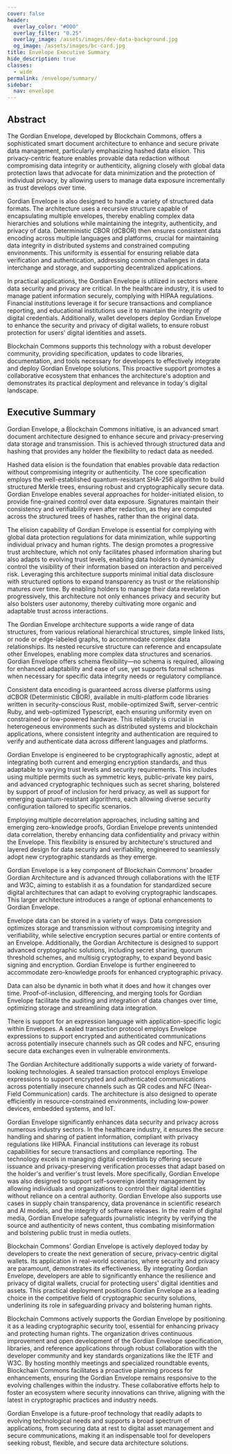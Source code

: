 ```yaml
---
cover: false
header:
  overlay_color: "#000"
  overlay_filter: "0.25"
  overlay_image: /assets/images/dev-data-background.jpg
  og_image: /assets/images/bc-card.jpg
title: Envelope Executive Summary
hide_description: true
classes:
  - wide
permalink: /envelope/summary/
sidebar:
  nav: envelope
---
```


## Abstract

The Gordian Envelope, developed by Blockchain Commons, offers a sophisticated smart document architecture to enhance and secure private data management, particularly emphasizing hashed data elision. This privacy-centric feature enables provable data redaction without compromising data integrity or authenticity, aligning closely with global data protection laws that advocate for data minimization and the protection of individual privacy, by allowing users to manage data exposure incrementally as trust develops over time.

Gordian Envelope is also designed to handle a variety of structured data formats. The architecture uses a recursive structure capable of encapsulating multiple envelopes, thereby enabling complex data hierarchies and solutions while maintaining the integrity, authenticity, and privacy of data. Deterministic CBOR (dCBOR) then ensures consistent data encoding across multiple languages and platforms, crucial for maintaining data integrity in distributed systems and constrained computing environments. This uniformity is essential for ensuring reliable data verification and authentication, addressing common challenges in data interchange and storage, and supporting decentralized applications.

In practical applications, the Gordian Envelope is utilized in sectors where data security and privacy are critical. In the healthcare industry, it is used to manage patient information securely, complying with HIPAA regulations. Financial institutions leverage it for secure transactions and compliance reporting, and educational institutions use it to maintain the integrity of digital credentials. Additionally, wallet developers deploy Gordian Envelope to enhance the security and privacy of digital wallets, to ensure robust protection for users' digital identities and assets.

Blockchain Commons supports this technology with a robust developer community, providing specification, updates to code libraries, documentation, and tools necessary for developers to effectively integrate and deploy Gordian Envelope solutions. This proactive support promotes a collaborative ecosystem that enhances the architecture's adoption and demonstrates its practical deployment and relevance in today's digital landscape.

## Executive Summary

Gordian Envelope, a Blockchain Commons initiative, is an advanced smart document architecture designed to enhance secure and privacy-preserving data storage and transmission. This is achieved through structured data and hashing that provides any holder the flexibility to redact data as needed.

Hashed data elision is the foundation that enables provable data redaction without compromising integrity or authenticity. The core specification employs the well-established quantum-resistant SHA-256 algorithm to build structured Merkle trees, ensuring robust and cryptographically secure data. Gordian Envelope enables several approaches for holder-initiated elision, to provide fine-grained control over data exposure. Signatures maintain their consistency and verifiability even after redaction, as they are computed across the structured trees of hashes, rather than the original data.

The elision capability of Gordian Envelope is essential for complying with global data protection regulations for data minimization, while supporting individual privacy and human rights. The design promotes a progressive trust architecture, which not only facilitates phased information sharing but also adapts to evolving trust levels, enabling data holders to dynamically control the visibility of their information based on interaction and perceived risk. Leveraging this architecture supports minimal initial data disclosure with structured options to expand transparency as trust or the relationship matures over time. By enabling holders to manage their data revelation progressively, this architecture not only enhances privacy and security but also bolsters user autonomy, thereby cultivating more organic and adaptable trust across interactions.

The Gordian Envelope architecture supports a wide range of data structures, from various relational hierarchical structures, simple linked lists, or node or edge-labeled graphs, to accommodate complex data relationships. Its nested recursive structure can reference and encapsulate other Envelopes, enabling more complex data structures and scenarios. Gordian Envelope offers schema flexibility—no schema is required, allowing for enhanced adaptability and ease of use, yet supports formal schemas when necessary for specific data integrity needs or regulatory compliance.

Consistent data encoding is guaranteed across diverse platforms using dCBOR (Deterministic CBOR), available in multi-platform code libraries written in security-conscious Rust, mobile-optimized Swift, server-centric Ruby, and web-optimized Typescript, each ensuring uniformity even on constrained or low-powered hardware. This reliability is crucial in heterogeneous environments such as distributed systems and blockchain applications, where consistent integrity and authentication are required to verify and authenticate data across different languages and platforms.

Gordian Envelope is engineered to be cryptographically agnostic, adept at integrating both current and emerging encryption standards, and thus adaptable to varying trust levels and security requirements. This includes using multiple permits such as symmetric keys, public-private key pairs, and advanced cryptographic techniques such as secret sharing, bolstered by support of proof of inclusion for herd privacy, as well as support for emerging quantum-resistant algorithms, each allowing diverse security configuration tailored to specific scenarios.

Employing multiple decorrelation approaches, including salting and emerging zero-knowledge proofs, Gordian Envelope prevents unintended data correlation, thereby enhancing data confidentiality and privacy within the Envelope. This flexibility is ensured by architecture's structured and layered design for data security and verifiability, engineered to seamlessly adopt new cryptographic standards as they emerge.

Gordian Envelope is a key component of Blockchain Commons' broader Gordian Architecture and is advanced through collaborations with the IETF and W3C, aiming to establish it as a foundation for standardized secure digital architectures that can adapt to evolving cryptographic landscapes. This larger architecture introduces a range of optional enhancements to Gordian Envelope.

Envelope data can be stored in a variety of ways. Data compression optimizes storage and transmission without compromising integrity and verifiability, while selective encryption secures partial or entire contents of an Envelope. Additionally, the Gordian Architecture is designed to support advanced cryptographic solutions, including secret sharing, quorum threshold schemes, and multisig cryptography, to expand beyond basic signing and encryption. Gordian Envelope is further engineered to accommodate zero-knowledge proofs for enhanced cryptographic privacy.

Data can also be dynamic in both what it does and how it changes over time. Proof-of-inclusion, differencing, and merging tools for Gordian Envelope facilitate the auditing and integration of data changes over time, optimizing storage and streamlining data integration.

There is support for an expression language with application-specific logic within Envelopes. A sealed transaction protocol employs Envelope expressions to support encrypted and authenticated communications across potentially insecure channels such as QR codes and NFC, ensuring secure data exchanges even in vulnerable environments.

The Gordian Architecture additionally supports a wide variety of forward-looking technologies. A sealed transaction protocol employs Envelope expressions to support encrypted and authenticated communications across potentially insecure channels such as QR codes and NFC (Near-Field Communication) cards. The architecture is also designed to operate efficiently in resource-constrained environments, including low-power devices, embedded systems, and IoT.

Gordian Envelope significantly enhances data security and privacy across numerous industry sectors. In the healthcare industry, it ensures the secure handling and sharing of patient information, compliant with privacy regulations like HIPAA. Financial institutions can leverage its robust capabilities for secure transactions and compliance reporting. The technology excels in managing digital credentials by offering secure issuance and privacy-preserving verification processes that adapt based on the holder's and verifier's trust levels. More specifically, Gordian Envelope was also designed to support self-sovereign identity management by allowing individuals and organizations to control their digital identities without reliance on a central authority. Gordian Envelope also supports use cases in supply chain transparency, data provenance in scientific research and AI models, and the integrity of software releases. In the realm of digital media, Gordian Envelope safeguards journalistic integrity by verifying the source and authenticity of news content, thus combating misinformation and bolstering public trust in media outlets.

Blockchain Commons' Gordian Envelope is actively deployed today by developers to create the next generation of secure, privacy-centric digital wallets. Its application in real-world scenarios, where security and privacy are paramount, demonstrates its effectiveness. By integrating Gordian Envelope, developers are able to significantly enhance the resilience and privacy of digital wallets, crucial for protecting users' digital identities and assets. This practical deployment positions Gordian Envelope as a leading choice in the competitive field of cryptographic security solutions, underlining its role in safeguarding privacy and bolstering human rights.

Blockchain Commons actively supports the Gordian Envelope by positioning it as a leading cryptographic security tool, essential for enhancing privacy and protecting human rights. The organization drives continuous improvement and open development of the Gordian Envelope specification, libraries, and reference applications through robust collaboration with the developer community and key standards organizations like the IETF and W3C. By hosting monthly meetings and specialized roundtable events, Blockchain Commons facilitates a proactive planning process for enhancements, ensuring the Gordian Envelope remains responsive to the evolving challenges within the industry. These collaborative efforts help to foster an ecosystem where security innovations can thrive, aligning with the latest in cryptographic practices and industry needs.

Gordian Envelope is a future-proof technology that readily adapts to evolving technological needs and supports a broad spectrum of applications, from securing data at rest to digital asset management and secure communications, making it an indispensable tool for developers seeking robust, flexible, and secure data architecture solutions.
